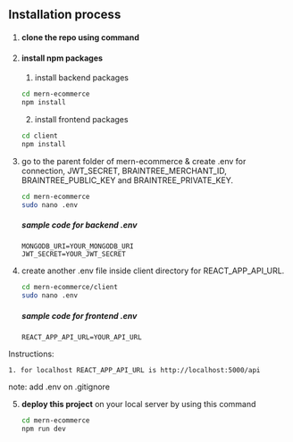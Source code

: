 

## Installation process
1. #### clone the repo using  command
 
2. #### install npm packages
    1. install backend packages
    ```bash
    cd mern-ecommerce
    npm install
    ```
    2. install frontend packages
    ```bash
    cd client
    npm install
    ```
3. go to the parent folder of mern-ecommerce & create .env for connection, JWT_SECRET, BRAINTREE_MERCHANT_ID, BRAINTREE_PUBLIC_KEY and BRAINTREE_PRIVATE_KEY.

    ```bash
    cd mern-ecommerce
    sudo nano .env
    ```

    
    ##### sample code for backend .env
    ```env
    MONGODB_URI=YOUR_MONGODB_URI
    JWT_SECRET=YOUR_JWT_SECRET

    ```
4.  create another .env file inside client directory for REACT_APP_API_URL.

    ```bash
    cd mern-ecommerce/client
    sudo nano .env
    ```
    ##### sample code for frontend .env
    ```env
    REACT_APP_API_URL=YOUR_API_URL
    ```
Instructions:
   
    1. for localhost REACT_APP_API_URL is http://localhost:5000/api
       
 note: add .env on .gitignore
    

5. <b>deploy this project</b> on your local server by using this command
    ```bash
    cd mern-ecommerce
    npm run dev
    ```
   
